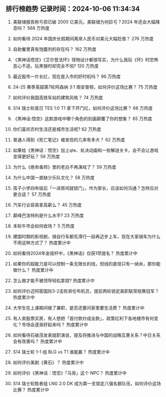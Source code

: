 
## 排行榜趋势 记录时间：2024-10-06 11:34:34
  
  1. 美联储报告称亏损已破 2000 亿美元，美联储为何巨亏？2024 年还会大幅降息吗？ 568 万热度
    
  2. 如何看待 2024 年国庆长假期间离岸人民币对美元大幅贬值？ 276 万热度
    
  3. 自助餐里真有饱腹剂的存在吗？ 162 万热度
    
  4. 《黑神话悟空》《艾尔登法环》怪物设计都很写实，为什么我玩《环》时恐怖恶心不适，玩黑猴时却完全不怕? 120 万热度
    
  5. 最近股市一片长红，现在是入市的好时机吗？ 96 万热度
    
  6. 24-25 赛季英超第7轮阿森纳 3:1 南安普顿，如何评价这场比赛？ 75 万热度
    
  7. 如何评价我国高铁车站的建筑风格？ 74 万热度
    
  8. S14 瑞士轮首日 TES 1:0 T1 拿下开门红，如何评价这场比赛？ 68 万热度
    
  9. 《黑神话:悟空》这款游戏中哪个角色的刻画颠覆了你的想象？ 65 万热度
    
  10. 你们喜欢农村生活还是城市生活呢? 62 万热度
    
  11. 普通人得到《死亡笔记》被发现的几率有多大？ 62 万热度
    
  12. 如果给《黑神话：悟空》加上qte、处决动画和一些解谜关卡，会不会让游戏变得更好玩？ 59 万热度
    
  13. 为什么《绝命毒师》里的老白不再演戏了？ 59 万热度
    
  14. 为什么中国一直缺少乐队文化？ 58 万热度
    
  15. 孩子小学四年级后「一进房间就锁门」，作为家长，应该如何沟通？怎样应对更合适？ 57 万热度
    
  16. 汽车行业容易拿高薪么？ 45 万热度
    
  17. 巅峰巴洛特利是什么水平? 23 万热度
    
  18. 本轮牛市会如何收场？ 5 万热度
    
  19. 建国时期的影视剧，骑自行车都先滑行一段再迈步上车，现在大家骑车为什么不用这种方式了？ 热度累计中
    
  20. 如何看待2024年金摇杆中，《黑神话》仅获1项提名？ 热度累计中
    
  21. 如果你的超能力是可以控制一条无限长的线，但线的直径只有一纳米，那你能做什么？ 热度累计中
    
  22. 怎么做才能不被领导轻松拿捏? 热度累计中
    
  23. 如何评价迈阿密国际3-2击败哥伦布机员，提前两轮锁定美职联常规赛冠军？ 热度累计中
    
  24. 大学生在上课期间做了兼职，是否还要问家里要生活费？ 热度累计中
    
  25. 有人卖股票买房，有人想把「首付款炒成全款」，政策红利下各地楼市有何变化？市场会逐渐好起来吗？ 热度累计中
    
  26. 如何看待石破茂发表就职演说，提及将推进与中国的战略互惠关系？中日关系会有改善吗？ 热度累计中
    
  27. S14 瑞士轮 1-1 组 BLG vs T1 谁能赢？ 热度累计中
    
  28. 如何评价美剧《黄石》？ 热度累计中
    
  29. 如何评价《黑神话：悟空》「马哥」这个 NPC？ 热度累计中
    
  30. S14 瑞士轮胜者组 LNG 2:0 DK 成为第一支锁定八强名额队伍，如何评价这场比赛？ 热度累计中
    